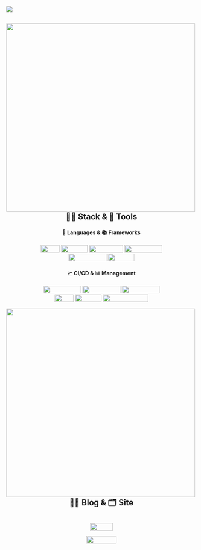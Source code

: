 <img src="https://capsule-render.vercel.app/api?type=waving&color=auto&height=200&section=header&text=Backend%20Radiographer&fontSize=40" />
<div align="center">
  <img align="left" width="500" src="http://mazassumnida.wtf/api/v2/generate_badge?boj=nyong9221"/>
  
## 👩‍🚀 Stack & 🚀 Tools
#### 📜 Languages & 📚 Frameworks
<img width="50" height="20" src="https://img.shields.io/badge/-Java-%23F08080?style=flat-square&logo=JAVA&logoColor=white"/></a> <img width="70" height="20" src="https://img.shields.io/badge/-Spring-%2332CD32?style=flat-square&logo=Spring&logoColor=white"/></a> <img width="90" height="20" src="https://img.shields.io/badge/-SpringBoot-%237CFC00?style=flat-square&logo=Springboot&logoColor=white"/></a> <img width="100" height="20" src="https://img.shields.io/badge/-SpringSecurity-brightgreen?style=flat-square&logo=Springsecurity&logoColor=white"/></a> 
<br/>
<img width="100" height="20" src="https://img.shields.io/badge/-React--Native-%231E90FF?style=flat-square&logo=react&logoColor=white"/></a> <img width="70" height="20" src="https://img.shields.io/badge/-Expo-%23696969?style=flat-square&logo=Expo&logoColor=white"/></a>

#### 📈 CI/CD & 📊 Management
<img width="100" height="20" src="https://img.shields.io/badge/-AWS%20EC2-%23FF4500?style=flat-square&logo=AmazonEC2&logoColor=white"/></a> <img width="100" height="20" src="https://img.shields.io/badge/-AWS%20S3-%2300CED1?style=flat-square&logo=AmazonS3&logoColor=white"/></a> <img width="100" height="20" src="https://img.shields.io/badge/-AWS%20RDS-%234169E1?style=flat-square&logo=AmazonRDS&logoColor=white"/></a>
<br/>
<img width="50" height="20" src="https://img.shields.io/badge/-Git-%239370DB?style=flat-square&logo=Git&logoColor=white"/></a> <img width="70" height="20" src="https://img.shields.io/badge/-GitHub-%234B0082?style=flat-square&logo=Github&logoColor=white"/></a> <img width="120" height="20" src="https://img.shields.io/badge/-GitHub%20Actions-%23191970?style=flat-square&logo=GithubActions&logoColor=white"/></a>
<br/>
</div>

<img align="left" width="500" src="https://github-readme-stats.vercel.app/api?username=pnuhct&show_icons=true&theme=tokyonight"/>
<div align="center">
  

## ✍🏻 Blog & 🗂 Site
<br/>
<div align="center">
<a href="https://radpro.tistory.com/"><img width="60" height="20" src="https://img.shields.io/badge/-Tstory-%23A0522D?style=flat-square&logo=tstory&logoColor=white"/></a>
  
<a href="https://www.notion.so/70c13d70d85c4c7e908819d4ecc18ff7"><img width="80" height="20" src="https://img.shields.io/badge/-Notion-%23FFF5EE?style=flat-square&logo=Notion&logoColor=white"/></a>
